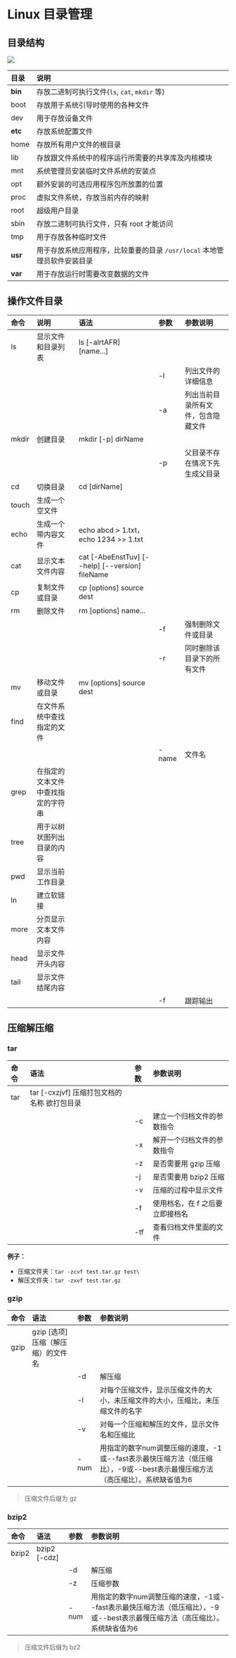 # Linux 目录管理

## 目录结构

![](/assets/微信截图_20171102134832.png)

| 目录 | 说明 |
| :--- | :--- |
| **bin** | 存放二进制可执行文件\(`ls`, `cat`, `mkdir` 等\) |
| boot | 存放用于系统引导时使用的各种文件 |
| dev | 用于存放设备文件 |
| **etc** | 存放系统配置文件 |
| home | 存放所有用户文件的根目录 |
| lib | 存放跟文件系统中的程序运行所需要的共享库及内核模块 |
| mnt | 系统管理员安装临时文件系统的安装点 |
| opt | 额外安装的可选应用程序包所放置的位置 |
| proc | 虚拟文件系统，存放当前内存的映射 |
| root | 超级用户目录 |
| sbin | 存放二进制可执行文件，只有 root 才能访问 |
| tmp | 用于存放各种临时文件 |
| **usr** | 用于存放系统应用程序，比较重要的目录 `/usr/local` 本地管理员软件安装目录 |
| **var** | 用于存放运行时需要改变数据的文件 |

## 操作文件目录

| 命令 | 说明 | 语法 | 参数 | 参数说明 |
| :--- | :--- | :--- | :--- | :--- |
| ls | 显示文件和目录列表 | ls \[-alrtAFR\] \[name...\] |  |  |
|  |  |  | -l | 列出文件的详细信息 |
|  |  |  | -a | 列出当前目录所有文件，包含隐藏文件 |
| mkdir | 创建目录 | mkdir \[-p\] dirName |  |  |
|  |  |  | -p | 父目录不存在情况下先生成父目录 |
| cd | 切换目录 | cd \[dirName\] |  |  |
| touch | 生成一个空文件 |  |  |  |
| echo | 生成一个带内容文件 | echo abcd &gt; 1.txt，echo 1234 &gt;&gt; 1.txt |  |  |
| cat | 显示文本文件内容 | cat \[-AbeEnstTuv\] \[--help\] \[--version\] fileName |  |  |
| cp | 复制文件或目录 | cp \[options\] source dest |  |  |
| rm | 删除文件 | rm \[options\] name... |  |  |
|  |  |  | -f | 强制删除文件或目录 |
|  |  |  | -r | 同时删除该目录下的所有文件 |
| mv | 移动文件或目录 | mv \[options\] source dest |  |  |
| find | 在文件系统中查找指定的文件 |  |  |  |
|  |  |  | -name | 文件名 |
| grep | 在指定的文本文件中查找指定的字符串 |  |  |  |
| tree | 用于以树状图列出目录的内容 |  |  |  |
| pwd | 显示当前工作目录 |  |  |  |
| ln | 建立软链接 |  |  |  |
| more | 分页显示文本文件内容 |  |  |  |
| head | 显示文件开头内容 |  |  |  |
| tail | 显示文件结尾内容 |  |  |  |
|  |  |  | -f | 跟踪输出 |

## 压缩解压缩

### tar

| 命令 | 语法 | 参数 | 参数说明 |
| :--- | :--- | :--- | :--- |
| tar | tar \[-cxzjvf\] 压缩打包文档的名称 欲打包目录 |  |  |
|  |  | -c | 建立一个归档文件的参数指令 |
|  |  | -x | 解开一个归档文件的参数指令 |
|  |  | -z | 是否需要用 gzip 压缩 |
|  |  | -j | 是否需要用 bzip2 压缩 |
|  |  | -v | 压缩的过程中显示文件 |
|  |  | -f | 使用档名，在 f 之后要立即接档名 |
|  |  | -tf | 查看归档文件里面的文件 |

**例子：**

* 压缩文件夹：`tar -zcvf test.tar.gz test\`
* 解压文件夹：`tar -zxvf test.tar.gz`

### gzip

| 命令 | 语法 | 参数 | 参数说明 |
| :--- | :--- | :--- | :--- |
| gzip | gzip \[选项\] 压缩（解压缩）的文件名 |  |  |
|  |  | -d | 解压缩 |
|  |  | -l | 对每个压缩文件，显示压缩文件的大小，未压缩文件的大小，压缩比，未压缩文件的名字 |
|  |  | -v | 对每一个压缩和解压的文件，显示文件名和压缩比 |
|  |  | -num | 用指定的数字num调整压缩的速度，-1或--fast表示最快压缩方法（低压缩比），-9或--best表示最慢压缩方法（高压缩比）。系统缺省值为6 |

> 压缩文件后缀为 gz

### bzip2

| 命令 | 语法 | 参数 | 参数说明 |
| :--- | :--- | :--- | :--- |
| bzip2 | bzip2 \[-cdz\] |  |  |
|  |  | -d | 解压缩 |
|  |  | -z | 压缩参数 |
|  |  | -num | 用指定的数字num调整压缩的速度，-1或--fast表示最快压缩方法（低压缩比），-9或--best表示最慢压缩方法（高压缩比）。系统缺省值为6 |

> 压缩文件后缀为 bz2